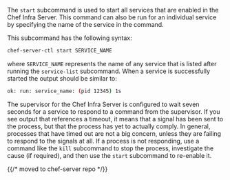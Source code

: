 The `start` subcommand is used to start all services that are enabled in
the Chef Infra Server. This command can also be run for an individual
service by specifying the name of the service in the command.

This subcommand has the following syntax:

```bash
chef-server-ctl start SERVICE_NAME
```

where `SERVICE_NAME` represents the name of any service that is listed
after running the `service-list` subcommand. When a service is
successfully started the output should be similar to:

```bash
ok: run: service_name: (pid 12345) 1s
```

The supervisor for the Chef Infra Server is configured to wait seven
seconds for a service to respond to a command from the supervisor. If
you see output that references a timeout, it means that a signal has
been sent to the process, but that the process has yet to actually
comply. In general, processes that have timed out are not a big concern,
unless they are failing to respond to the signals at all. If a process
is not responding, use a command like the `kill` subcommand to stop the
process, investigate the cause (if required), and then use the `start`
subcommand to re-enable it.


{{/* moved to chef-server repo */}}
